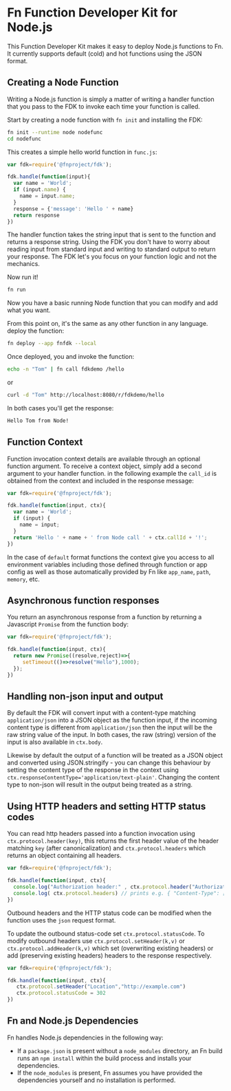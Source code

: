 # Fn Function Developer Kit for Node.js

This Function Developer Kit makes it easy to deploy Node.js functions to Fn.
It currently supports default (cold) and hot functions using the JSON format.

## Creating a Node Function

Writing a Node.js function is simply a matter of writing a handler function
that you pass to the FDK to invoke each time your function is called.

Start by creating a node function with `fn init` and installing the FDK:

```sh
fn init --runtime node nodefunc
cd nodefunc
```

This creates a simple hello world function in `func.js`:

```javascript
var fdk=require('@fnproject/fdk');

fdk.handle(function(input){
  var name = 'World';
  if (input.name) {
    name = input.name;
  }
  response = {'message': 'Hello ' + name}
  return response
})
```

The handler function takes the string input that is sent to the function
and returns a response string.  Using the FDK you don't have to worry about reading
input from standard input and writing to standard output to return your response.
The FDK let's you focus on your function logic and not the mechanics.

Now run it!

```sh
fn run
```

Now you have a basic running Node function that you can modify and add what you want.

From this point on, it's the same as any other function in any language. 
deploy the function:

```sh
fn deploy --app fnfdk --local
```

Once deployed, you and invoke the function:

```sh
echo -n "Tom" | fn call fdkdemo /hello
```

or

```sh
curl -d "Tom" http://localhost:8080/r/fdkdemo/hello
```

In both cases you'll get the response:

```sh
Hello Tom from Node!
```

## Function Context

Function invocation context details are available through an optional function argument.
To receive a context object, simply add a second argument to your handler function.
in the following example the `call_id` is obtained from the context and included in 
the response message:

```javascript
var fdk=require('@fnproject/fdk');

fdk.handle(function(input, ctx){
  var name = 'World';
  if (input) {
    name = input;
  }
  return 'Hello ' + name + ' from Node call ' + ctx.callId + '!';
})
```

In the case of `default` format functions the context give you access to all environment variables
including those defined through function or app config as well as those automatically provided
by Fn like `app_name`, `path`, `memory`, etc.


## Asynchronous function responses

You return an asynchronous response from a function by returning a Javascript `Promise` from the function body: 

```javascript
var fdk=require('@fnproject/fdk');

fdk.handle(function(input, ctx){
  return new Promise((resolve,reject)=>{
     setTimeout(()=>resolve("Hello"),1000);
  });
})
```

## Handling non-json input and output

By default the FDK will convert input with a content-type matching `application/json` into a JSON object as the function input, if the incoming content type is different from `application/json` then the input will be the raw string value of the input. In both cases,  the raw (string) version of the input is also available in `ctx.body`.

Likewise by default the output of a function will be treated as a JSON object and converted using JSON.stringify - you can change this behaviour by setting the content type of the response in the context using `ctx.responseContentType='application/text-plain'`. Changing the content type to non-json will result in the output being treated as a string.

## Using HTTP headers and setting HTTP status codes

You can read http headers passed into a function invocation using `ctx.protocol.header(key)`, this returns the first header value of the header matching `key` (after canonicalization)  and `ctx.protocol.headers` which returns an object containing all headers.  

```javascript
var fdk=require('@fnproject/fdk');

fdk.handle(function(input, ctx){
  console.log("Authorization header:" , ctx.protocol.header("Authorization"))
  console.log( ctx.protocol.headers) // prints e.g. { "Content-Type": ["application/json"],"Accept":["application/json","text/plain"] } 
})
```

Outbound headers and the HTTP status code can be modified when the function uses the `json` request format. 

To update the outbound status-code set  `ctx.protocol.statusCode`.  To modify outbound headers use `ctx.protocol.setHeader(k,v)`  or `ctx.protocol.addHeader(k,v)` which set (overwriting existing headers) or add (preserving existing headers) headers to the response respectively.  


```javascript
var fdk=require('@fnproject/fdk');

fdk.handle(function(input, ctx){
   ctx.protocol.setHeader("Location","http://example.com")
   ctx.protocol.statusCode = 302
})
```

## Fn and Node.js Dependencies
Fn handles Node.js dependencies in the following way:

* If a `package.json` is present without a `node_modules` directory, an Fn build runs an `npm install` within the build process and installs your dependencies.
* If the `node_modules` is present, Fn assumes you have provided the dependencies yourself and no installation is performed.
